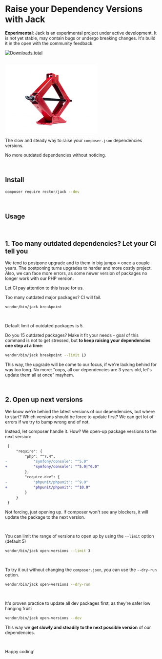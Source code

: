 # Raise your Dependency Versions with Jack

**Experimental**: Jack is an experimental project under active development. It is not yet stable, may contain bugs or undergo breaking changes. It's build it in the open with the community feedback.

[![Downloads total](https://img.shields.io/packagist/dt/rector/jack.svg?style=flat-square)](https://packagist.org/packages/rector/jack/stats)

<br>

<img src="/docs/jack.jpg" alt="Jack" width="300" align="center">

<br>

The slow and steady way to raise your `composer.json` dependencies versions.

No more outdated dependencies without noticing.

<br>

## Install

```bash
composer require rector/jack --dev
```

<br>

## Usage

<br>

## 1. Too many outdated dependencies? Let your CI tell you

We tend to postpone upgrade and to them in big jumps = once a couple years. The postponing turns upgrades to harder and more costly project. Also, we can face more errors, as some newer version of packages no longer work with our PHP version.

Let CI pay attention to this issue for us.

Too many outdated major packages? CI will fail.

```bash
vendor/bin/jack breakpoint
```

<br>

Default limit of outdated packages is 5.

Do you 15 outdated packages? Make it fit your needs - goal of this command is not to get stressed, but **to keep raising your dependencies one step at a time**:

```bash
vendor/bin/jack breakpoint --limit 13
```

This way, the upgrade will be come to our focus, if we're lacking behind for way too long.
No more: "oops, all our dependencies are 3 years old, let's update them all at once" mayhem.

<br>

## 2. Open up next versions

We know we're behind the latest versions of our dependencies, but where to start? Which versions should be force to update first? We can get lot of errors if we try to bump wrong end of not.

Instead, let composer handle it. How? We open-up package versions to the next version:

```diff
 {
     "require": {
         "php": "^7.4",
-            "symfony/console": "^5.0"
+            "symfony/console": "^5.0|^6.0"
         },
         "require-dev": {
-            "phpunit/phpunit": "^9.0"
+            "phpunit/phpunit": "^10.0"
         }
     }
 }
```

Not forcing, just opening up. If composer won't see any blockers, it will update the package to the next version.

<br>

You can limit the range of versions to open up by using the `--limit` option (default 5)

```bash
vendor/bin/jack open-versions --limit 3
```

<br>

To try it out without changing the `composer.json`, you can use the `--dry-run` option.

```bash
vendor/bin/jack open-versions --dry-run
```

<br>

It's proven practice to update all dev packages first, as they're safer low hanging fruit:

```bash
vendor/bin/jack open-versions --dev
```

This way we **get slowly and steadily to the next possible version** of our dependencies.

<br>

Happy coding!

